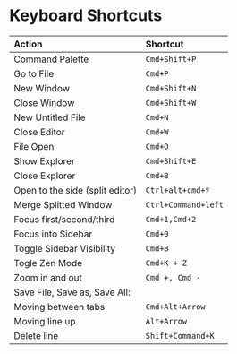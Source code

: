 # Keyboard Shortcuts

|Action|Shortcut|
|:------|:--------|
|Command Palette                   |`Cmd+Shift+P`|
|Go to File                        |`Cmd+P`|
|New Window                        |`Cmd+Shift+N`|            
|Close Window                      |`Cmd+Shift+W`|
|New Untitled File                 |`Cmd+N`|
|Close Editor                      |`Cmd+W`|
|File Open                         |`Cmd+O`|
|Show Explorer                     |`Cmd+Shift+E`|
|Close Explorer                    |`Cmd+B`|
|Open to the side (split editor)   |`Ctrl+alt+cmd+º`|
|Merge Splitted Window             |`Ctrl+Command+left`|
|Focus first/second/third          |`Cmd+1,Cmd+2`|
|Focus into Sidebar                |`Cmd+0`|
|Toggle Sidebar Visibility         |`Cmd+B`|
|Togle Zen Mode                    |`Cmd+K + Z`|
|Zoom in and out                   |`Cmd +, Cmd - `|
|Save File, Save as, Save All:|    |`Cmd+S, Cmd+Shift+S Cmd+Alt+S`|
|Moving between tabs               |`Cmd+Alt+Arrow`|
|Moving line up                    |`Alt+Arrow`|
|Delete line                       |`Shift+Command+K`|